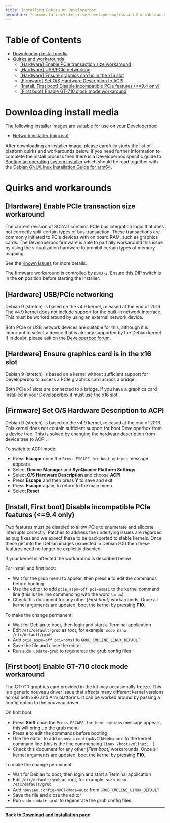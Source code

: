 ```yaml
---
title: Installing Debian on Developerbox
permalink: /documentation/enterprise/developerbox/installation/debian.html
---
```

# Table of Contents

   * [Downloading install media](#downloading-install-media)
   * [Quirks and workarounds](#quirks-and-workarounds)
      * [[Hardware] Enable PCIe transaction size workaround](#hardware-enable-pcie-transaction-size-workaround)
      * [[Hardware] USB/PCIe networking](#hardware-usbpcie-networking)
      * [[Hardware] Ensure graphics card is in the x16 slot](#hardware-ensure-graphics-card-is-in-the-x16-slot)
      * [[Firmware] Set O/S Hardware Description to ACPI](#firmware-set-os-hardware-description-to-acpi)
      * [[Install, First boot] Disable incompatible PCIe features (&lt;=9.4 only)](#install-first-boot-disable-incompatible-pcie-features-94-only)
      * [[First boot] Enable GT-710 clock mode workaround](#first-boot-enable-gt-710-clock-mode-workaround)

<!-- Created by [gh-md-toc](https://github.com/ekalinin/github-markdown-toc) -->

# Downloading install media

The following installer images are suitable for use on your Developerbox:

 * [Network installer (mini.iso)](https://www.debian.org/CD/netinst/)

After downloading an installer image, please carefully study the list of
platform quirks and workarounds below. If you need further information
to complete the install process then there is a Developerbox specific
guide to [Booting an operating system installer](./) which should be
read together with the [Debian GNU/Linux Installation Guide for
arm64](https://www.debian.org/releases/stable/arm64/).

# Quirks and workarounds

## [Hardware] Enable PCIe transaction size workaround

The current revision of SC2A11 contains PCIe bus integration logic that
does not correctly split certain types of bus transaction. These
transactions are commonly initiated to PCIe devices with on board RAM,
such as graphics cards. The Developerbox firmware is able to partially
workaround this issue by using the virtualization hardware to prohibit
certain types of memory mapping.

See the [Known Issues](../support/known-issues.md##64-bit-pcie-transactions) for more
details.

The firmware workaround is controlled by `DSW3-2`. Ensure this DIP
switch is in the **on** position before starting the installer.

## [Hardware] USB/PCIe networking

Debian 9 (stretch) is based on the v4.9 kernel, released at the end
of 2016. The v4.9 kernel does not include support for the built-in
network interface. This must be worked around by using an external
network device.

Both PCIe or USB network devices are suitable for this, although it is
important to select a device that is already supported by the Debian
kernel. If in doubt, please ask on the [Developerbox
forum](https://discuss.96boards.org/c/products/developerbox).

## [Hardware] Ensure graphics card is in the x16 slot

Debian 9 (stretch) is based on a kernel without sufficient support for
Developerbox to access a PCIe graphics card across a bridge.

Both PCIe x1 slots are connected to a bridge. If you have a graphics
card installed in your Developerbox it must use the x16 slot.

## [Firmware] Set O/S Hardware Description to ACPI

Debian 9 (stretch) is based on the v4.9 kernel, released at the end
of 2016. This kernel does not contain sufficient support for boot
Developerbox from a device tree. This is solved by changing the
hardware description from device tree to ACPI.

To switch to ACPI mode:

 * Press **Escape** once the `Press ESCAPE for boot options` message
   appears
 * Select **Device Manager** and **SynQuacer Platform Settings**
 * Select **O/S Hardware Description** and choose **ACPI**
 * Press **Escape** and then press **Y** to save and exit
 * Press **Escape** again, to return to the main menu
 * Select **Reset**

## [Install, First boot] Disable incompatible PCIe features (<=9.4 only)

Two features must be disabled to allow PCIe to enumerate and allocate
interrupts correctly. Patches to address the underlying issues are
regarded as bug fixes and we expect these to be backported to stable
kernels. Once these get into the Debian images (expected in Debian 9.5)
then these features need no longer be explicitly disabled.

If your kernel is affected the workaround is described below

For install and first boot:

 * Wait for the grub menu to appear, then press **e** to edit the commands before booting
 * Use the editor to add `pcie_aspm=off pci=nomsi` to the kernel command line (this
   is the line commencing with the word `linux`)
 * Check this document for any other *[First boot]* workarounds. Once
   all kernel arguments are updated, boot the kernel by pressing **F10**.

To make the change permanent:

 * Wait for Debian to boot, then login and start a Terminal application
 * Edit `/etc/default/grub` as root, for example: `sudo nano /etc/default/grub`
 * Add `pcie_aspm=off pci=nomsi` to `GRUB_CMDLINE_LINUX_DEFAULT`
 * Save the file and close the editor
 * Run `sudo update-grub` to regenerate the grub config files

## [First boot] Enable GT-710 clock mode workaround

The GT-710 graphics card provided in the kit may occasionally freeze.
This is a generic nouveau driver issue that affects many different
kernel versions across both x86 and Arm platforms. It can be worked
around by passing a config option to the nouveau driver.

On first boot:

 * Press **Shift** once the `Press ESCAPE for boot options` message
   appears, this will bring up the grub menu
 * Press **e** to edit the commands before booting
 * Use the editor to add `nouveau.config=NvClkMode=auto` to the kernel
   command line (this is the line commencing `linux /boot/vmlinuz...`)
 * Check this document for any other *[First boot]* workarounds. Once
   all kernel arguments are updated, boot the kernel by pressing **F10**.

To make the change permanent:

 * Wait for Debian to boot, then login and start a Terminal application
 * Edit `/etc/default/grub` as root, for example: `sudo nano /etc/default/grub`
 * Add `nouveau.config=NvClkMode=auto` from `GRUB_CMDLINE_LINUX_DEFAULT`
 * Save the file and close the editor
 * Run `sudo update-grub` to regenerate the grub config files
---

**Back to [Download and Installation page](../installation/)**
